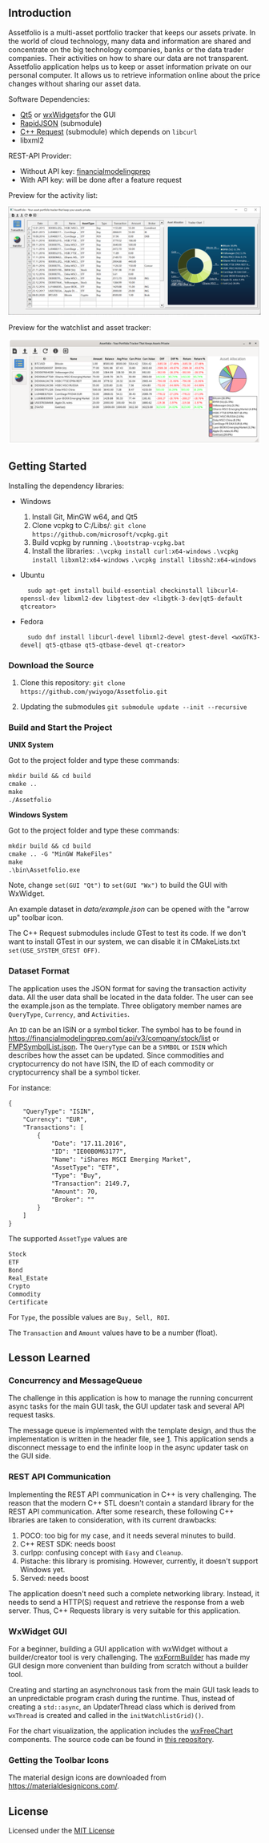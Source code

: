 ## Introduction

Assetfolio is a multi-asset portfolio tracker that keeps our assets private. In the world of cloud technology, many data and information are shared and concentrate on the big technology companies, banks or the data trader companies. Their activities on how to share our data are not transparent. Assetfolio application helps us to keep or asset information private on our personal computer. It allows us to retrieve information online about the price changes without sharing our asset data.

Software Dependencies:

*  [Qt5](https://doc.qt.io/qt-5/gettingstarted.html) or [wxWidgets](https://www.wxwidgets.org/)for the GUI
* [RapidJSON](https://github.com/Tencent/rapidjson) (submodule)
* [C++ Request](https://github.com/whoshuu/cpr) (submodule) which depends on `libcurl`
* libxml2

REST-API Provider:
* Without API key: [financialmodelingprep](https://financialmodelingprep.com/developer/docs/)
* With API key: will be done after a feature request

Preview for the activity list:

![Activity list][activity]

Preview for the watchlist and asset tracker:

![Watchlist][watchlist]
## Getting Started

Installing the dependency libraries:

* Windows

    1. Install Git, MinGW w64, and Qt5
    2. Clone vcpkg to C:/Libs/: `git clone https://github.com/microsoft/vcpkg.git`
    2. Build vcpkg by running `.\bootstrap-vcpkg.bat`
    3. Install the libraries:
          `.\vcpkg install curl:x64-windows`
          `.\vcpkg install libxml2:x64-windows`
          `.\vcpkg install libssh2:x64-windows`

* Ubuntu

        sudo apt-get install build-essential checkinstall libcurl4-openssl-dev libxml2-dev libgtest-dev <libgtk-3-dev|qt5-default qtcreator>

* Fedora

        sudo dnf install libcurl-devel libxml2-devel gtest-devel <wxGTK3-devel| qt5-qtbase qt5-qtbase-devel qt-creator>

### Download the Source

1. Clone this repository: `git clone https://github.com/ywiyogo/Assetfolio.git`

2. Updating the submodules `git submodule update --init --recursive`


### Build and Start the Project

**UNIX System**

Got to the project folder and type these commands:

```
mkdir build && cd build
cmake ..
make
./Assetfolio
```

**Windows System**

Got to the project folder and type these commands:

```
mkdir build && cd build
cmake .. -G "MinGW MakeFiles"
make
.\bin\Assetfolio.exe
```

Note, change `set(GUI "Qt")` to `set(GUI "Wx")` to build the GUI with WxWidget.

An example dataset in _data/example.json_ can be opened with the "arrow up" toolbar icon.

The C++ Request submodules include GTest to test its code. If we don't want to install GTest in our system, we can disable it in CMakeLists.txt `set(USE_SYSTEM_GTEST OFF)`.

### Dataset Format
The application uses the JSON format for saving the transaction activity data. All the user data shall be located in the data folder. The user can see the example.json as the template. Three obligatory member names are `QueryType`, `Currency`, and `Activities`.

An `ID` can be an ISIN or a symbol ticker. The symbol has to be found in https://financialmodelingprep.com/api/v3/company/stock/list or [FMPSymbolList.json](data/FMPSymbolList.json). The `QueryType` can be a `SYMBOL` or `ISIN` which describes how the asset can be updated. Since commodities and cryptocurrency do not have ISIN, the ID of each commodity or cryptocurrency shall be a symbol ticker.

For instance:
```
{
    "QueryType": "ISIN",
    "Currency": "EUR",
    "Transactions": [
        {
            "Date": "17.11.2016",
            "ID": "IE00B0M63177",
            "Name": "iShares MSCI Emerging Market",
            "AssetType": "ETF",
            "Type": "Buy",
            "Transaction": 2149.7,
            "Amount": 70,
            "Broker": ""
        }
    ]
}
```

The supported `AssetType` values are

```
Stock
ETF
Bond
Real_Estate
Crypto
Commodity
Certificate
```

For `Type`, the possible values are `Buy, Sell, ROI`. 

The `Transaction` and `Amount` values have to be a number (float).


## Lesson Learned

### Concurrency and MessageQueue

The challenge in this application is how to manage the running concurrent async tasks for the main GUI task, the GUI updater task and several API request tasks.

The message queue is implemented with the template design, and thus the implementation is written in the header file, see [1](https://stackoverflow.com/a/495056).
This application sends a disconnect message to end the infinite loop in the async updater task on the GUI side.

### REST API Communication
Implementing the REST API communication in C++ is very challenging. The reason that the modern C++ STL doesn't contain a standard library for the REST API communication. After some research, these following C++ libraries are taken to consideration, with its current drawbacks:

1. POCO: too big for my case, and it needs several minutes to build.
2. C++ REST SDK: needs boost
3. curlpp: confusing concept with `Easy` and `Cleanup`.
4. Pistache: this library is promising. However, currently, it doesn't support Windows yet.
5. Served: needs boost

The application doesn't need such a complete networking library. Instead, it needs to send a HTTP(S) request and retrieve the response from a web server. Thus, C++ Requests library is very suitable for this application.

### WxWidget GUI

For a beginner, building a GUI application with wxWidget without a builder/creator tool is very challenging. The [wxFormBuilder](https://github.com/wxFormBuilder/wxFormBuilder) has made my GUI design more convenient than building from scratch without a builder tool.

Creating and starting an asynchronous task from the main GUI task leads to an unpredictable program crash during the runtime. Thus, instead of creating a `std::async`, an UpdaterThread class which is derived from `wxThread` is created and called in the `initWatchlistGrid)()`.

For the chart visualization, the application includes the [wxFreeChart](https://iwbnwif.github.io/freechart_docs/html/index.html) components. The source code can be found in [this repository](https://github.com/iwbnwif/wxFreeChart).


### Getting the Toolbar Icons

The material design icons are downloaded from https://materialdesignicons.com/.

## License

Licensed under the [MIT License](LICENSE)



[activity]: imgs/activity.png "Screenshot of the activity list"
[watchlist]: imgs/watchlist.png "Screenshot of the watchlist and the tracker"
